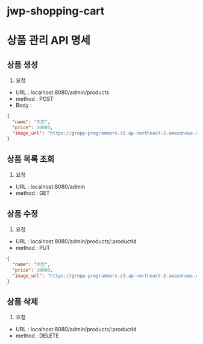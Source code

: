 # jwp-shopping-cart

# 상품 관리 API 명세

## 상품 생성

1. 요청

- URL : localhost:8080/admin/products
- method : POST
- Body :

```json
{
  "name": "치킨",
  "price": 10000,
  "image_url": "https://grepp-programmers.s3.ap-northeast-2.amazonaws.com/files/production/d440b8f4-91c3-4272-8a81-876e9aaffb9c/RisingStarGraphBox.jpg"
}
```

## 상품 목록 조회

1. 요청

- URL : localhost:8080/admin
- method : GET

## 상품 수정

1. 요청

- URL : localhost:8080/admin/products/:productId
- method : PUT

```json
{
  "name": "치킨",
  "price": 10000,
  "image_url": "https://grepp-programmers.s3.ap-northeast-2.amazonaws.com/files/production/d440b8f4-91c3-4272-8a81-876e9aaffb9c/RisingStarGraphBox.jpg"
}
```

## 상품 삭제

1. 요청

- URL : localhost:8080/admin/products/:productId
- method : DELETE